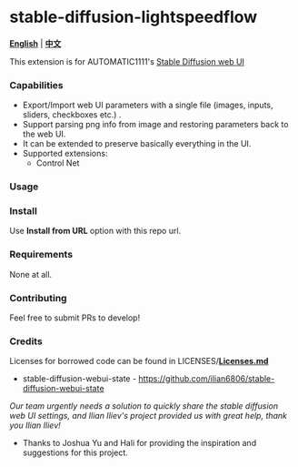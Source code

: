 <p float="left">
    <img alt="" src="https://img.shields.io/badge/JavaScript-323330?style=for-the-badge&logo=javascript&logoColor=F7DF1E" />
    <img alt="" src="https://img.shields.io/badge/Python-FFD43B?style=for-the-badge&logo=python&logoColor=blue" />
</p>

# stable-diffusion-lightspeedflow

[**English**](./README.md) | [**中文**](./README_CN.md)

This extension is for AUTOMATIC1111's [Stable Diffusion web UI](https://github.com/AUTOMATIC1111/stable-diffusion-webui)

### Capabilities

* Export/Import web UI parameters with a single file (images, inputs, sliders, checkboxes etc.) .
* Support parsing png info from image and restoring parameters back to the web UI.
* It can be extended to preserve basically everything in the UI.
* Supported extensions:
    - Control Net

### Usage


### Install

Use **Install from URL** option with this repo url. 

### Requirements

None at all.

### Contributing

Feel free to submit PRs to develop!

### Credits

Licenses for borrowed code can be found in LICENSES/[**Licenses.md**](./LICENSES/Licenses.md)

- stable-diffusion-webui-state - https://github.com/ilian6806/stable-diffusion-webui-state

*Our team urgently needs a solution to quickly share the stable diffusion web UI settings, and Ilian Iliev's project provided us with great help, thank you Ilian Iliev!*

- Thanks to Joshua Yu and Hali for providing the inspiration and suggestions for this project.